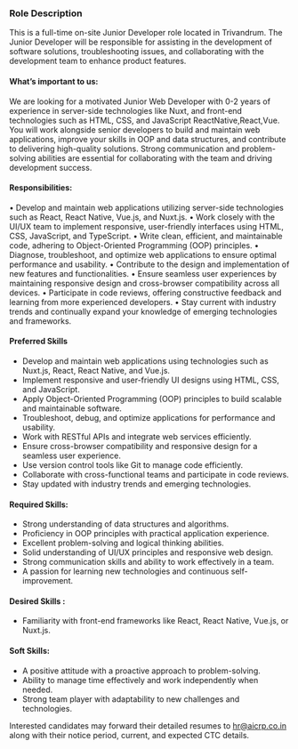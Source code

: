 ### Role Description

This is a full-time on-site Junior Developer role located in Trivandrum. The Junior Developer will be responsible for assisting in the development of software solutions, troubleshooting issues, and collaborating with the development team to enhance product features.

#### What’s important to us:

We are looking for a motivated Junior Web Developer with 0-2 years of experience in server-side technologies like Nuxt, and front-end technologies such as HTML, CSS, and JavaScript ReactNative,React,Vue. You will work alongside senior developers to build and maintain web applications, improve your skills in OOP and data structures, and contribute to delivering high-quality solutions. Strong communication and problem-solving abilities are essential for collaborating with the team and driving development success.

#### Responsibilities:

 • Develop and maintain web applications utilizing server-side technologies such as React, React Native, Vue.js, and Nuxt.js.
 • Work closely with the UI/UX team to implement responsive, user-friendly interfaces using HTML, CSS, JavaScript, and TypeScript.
 • Write clean, efficient, and maintainable code, adhering to Object-Oriented Programming (OOP) principles.
 • Diagnose, troubleshoot, and optimize web applications to ensure optimal performance and usability.
 • Contribute to the design and implementation of new features and functionalities.
 • Ensure seamless user experiences by maintaining responsive design and cross-browser compatibility across all devices.
 • Participate in code reviews, offering constructive feedback and learning from more experienced developers.
 • Stay current with industry trends and continually expand your knowledge of emerging technologies and frameworks.

#### Preferred Skills

* Develop and maintain web applications using technologies such as Nuxt.js, React, React Native, and Vue.js.
* Implement responsive and user-friendly UI designs using HTML, CSS, and JavaScript.
* Apply Object-Oriented Programming (OOP) principles to build scalable and maintainable software.
* Troubleshoot, debug, and optimize applications for performance and usability.
* Work with RESTful APIs and integrate web services efficiently.
* Ensure cross-browser compatibility and responsive design for a seamless user experience.
* Use version control tools like Git to manage code efficiently.
* Collaborate with cross-functional teams and participate in code reviews.
* Stay updated with industry trends and emerging technologies.
    
#### Required Skills:
    
* Strong understanding of data structures and algorithms.
* Proficiency in OOP principles with practical application experience.
* Excellent problem-solving and logical thinking abilities.
* Solid understanding of UI/UX principles and responsive web design.
* Strong communication skills and ability to work effectively in a team.
* A passion for learning new technologies and continuous self-improvement.
    
#### Desired Skills :
    
* Familiarity with front-end frameworks like React, React Native, Vue.js, or Nuxt.js.
    
#### Soft Skills:
    
* A positive attitude with a proactive approach to problem-solving.
* Ability to manage time effectively and work independently when needed.
* Strong team player with adaptability to new challenges and technologies.

Interested candidates may forward their detailed resumes to hr@aicrp.co.in along with their notice period, current, and expected CTC details.


